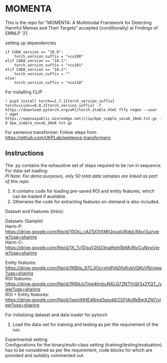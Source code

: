 # MOMENTA

This is the repo for "MOMENTA: A Multimodal Framework for Detecting Harmful Memes and Their Targets" accepted (conditionally) at Findings of EMNLP '21.

setting up dependencies
```
if CUDA_version == "10.0":
    torch_version_suffix = "+cu100"    
elif CUDA_version == "10.1":
    torch_version_suffix = "+cu101"    
elif CUDA_version == "10.2":
    torch_version_suffix = ""    
else:
    torch_version_suffix = "+cu110"
```
For installing CLIP
```
! pip3 install torch==1.7.1{torch_version_suffix} torchvision==0.8.2{torch_version_suffix} -f https://download.pytorch.org/whl/torch_stable.html ftfy regex --user
! wget https://openaipublic.azureedge.net/clip/bpe_simple_vocab_16e6.txt.gz -O bpe_simple_vocab_16e6.txt.gz
```
For sentence transformer: Follow steps from https://github.com/UKPLab/sentence-transformers


## Instructions
The .py contains the exhaustive set of steps required to be run in sequence.
For data-set loading:<br>
_Pl Note: For demo purposes, only 50 total data samples are linked as part of this repo._
1. It contains code for loading pre-saved ROI and entity features, which can be loaded if available.
2. Otherwise the code for extracting features on-demand is also included.

Dataset and Features (links):<br>

Datasets (Sample) <br>
Harm-P: https://drive.google.com/file/d/10Otu_cAZSX1tXMh2puqUl5dqLRAxr3ui/view?usp=sharing <br>
Harm-C: https://drive.google.com/file/d/1X_Ty1DsuV2hD3naiKeih5bMvRIyCuNxy/view?usp=sharing

<!-- Complete dataset links to be released upon approval -->

<!-- Datasets (Complete) <br>
Harm-P: https://drive.google.com/file/d/1fw850yxKNqzpRpQKH88D13yfrwX1MLde/view?usp=sharing <br>
Harm-C: https://drive.google.com/file/d/1dxMrnyXcED-85HCcQiA_d5rr8acwl6lp/view?usp=sharing -->

Entity features: https://drive.google.com/file/d/1KBltp_97CJIOcrxln9VbDfoKxbVQKcVN/view?usp=sharing <br>
ROI features: https://drive.google.com/file/d/1KRAJcTme4tmbuNXLQ72NTfnQf3x2YQT_/view?usp=sharing <br>
ROI + Entity features: https://drive.google.com/file/d/1xeviXtHE46md3usybEO2FIAcRkBmXZN7/view?usp=sharing <br>

For initializing dataset and data loader for pytorch

1. Load the data-set for training and testing as per the requirement of the run.

Experimental setting<br>
Configurations for the binary/multi-class setting (training/testing/evaluation) has to be considered as per the requirement, code blocks for which are provided and suitably commented out.
